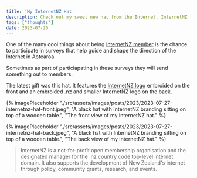 ```yaml
---
title: 'My InternetNZ Hat'
description: Check out my sweet new hat from the Internet. InternetNZ that is.
tags: ["thoughts"]
date: 2023-07-26
---
```


One of the many cool things about being [InternetNZ member](https://internetnz.nz/membership/) is the chance to participate in surveys that help guide and shape the direction of the Internet in Aotearoa.

Sometimes as part of particiapating in these surveys they will send something out to members. 

The latest gift was this hat. It features the [InternetNZ logo](https://internetnz.nz) embroided on the front and an embroided .nz and smaller InternetNZ logo on the back.

{% imagePlaceholder "./src/assets/images/posts/2023/2023-07-27-internetnz-hat-front.jpeg", "A black hat with InternetNZ branding sitting on top of a wooden table.", "The front view of my InternetNZ hat." %}

{% imagePlaceholder "./src/assets/images/posts/2023/2023-07-27-internetnz-hat-back.jpeg", "A black hat with InternetNZ branding sitting on top of a wooden table.", "The back view of my InternetNZ hat." %}

> InternetNZ is a not-for-profit open membership organisation and the designated manager for the .nz country code top-level internet domain. It also supports the development of New Zealand's internet through policy, community grants, research, and events. 